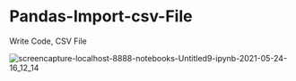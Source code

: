# Pandas-Import-csv-File
Write Code, CSV File

![screencapture-localhost-8888-notebooks-Untitled9-ipynb-2021-05-24-16_12_14](https://user-images.githubusercontent.com/82565293/119336218-fffa7b80-bcaa-11eb-82a1-972561fd8f1e.png)
